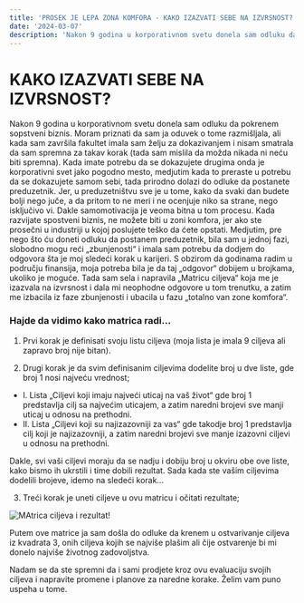 ```yaml
---
title: 'PROSEK JE LEPA ZONA KOMFORA - KAKO IZAZVATI SEBE NA IZVRSNOST?'
date: '2024-03-07'
description: 'Nakon 9 godina u korporativnom svetu donela sam odluku da pokrenem sopstveni biznis. Moram priznati da sam ja oduvek o tome razmišljala ... '
---
```


# KAKO IZAZVATI SEBE NA IZVRSNOST?

Nakon 9 godina u korporativnom svetu donela sam odluku da pokrenem sopstveni biznis. Moram priznati da sam ja oduvek o tome razmišljala, ali kada sam završila fakultet imala sam želju za dokazivanjem i nisam smatrala da sam spremna za takav korak (tada sam mislila da možda nikada ni neću biti spremna). Kada imate potrebu da se dokazujete drugima onda je korporativni svet jako pogodno mesto, medjutim kada to preraste u potrebu da se dokazujete samom sebi, tada prirodno dolazi do odluke da postanete preduzetnik. Jer, u preduzetništvu sve je u tome, kako da svaki dan budete bolji nego juče, a da pritom to ne meri i ne ocenjuje niko sa strane, nego isključivo vi. Dakle samomotivacija je veoma bitna u tom procesu. Kada razvijate spostveni biznis, ne možete biti u zoni komfora, jer ako ste prosečni u industriji u kojoj poslujete teško da ćete opstati. Medjutim, pre nego što ću doneti odluku da postanem preduzetnik, bila sam u jednoj fazi, slobodno mogu reći „zbunjenosti“ i imala sam potrebu da dodjem do odgovora šta je moj sledeći korak u karijeri. S obzirom da godinama radim u području finansija, moja potreba bila je da taj „odgovor“ dobijem u brojkama, ukoliko je moguće. Tada sam sela i napravila „Matricu ciljeva“ koja me je izazvala na izvrsnost i dala mi neophodne odgovore u tom trenutku, a zatim me izbacila iz faze zbunjenosti i ubacila u fazu „totalno van zone komfora“.

### Hajde da vidimo kako matrica radi...

1. Prvi korak je definisati svoju listu ciljeva (moja lista je imala 9 ciljeva ali zapravo broj nije bitan).

2. Drugi korak je da svim definisanim ciljevima dodelite broj u dve liste, gde broj 1 nosi najveću vrednost;

- I. Lista „Ciljevi koji imaju najveći uticaj na vaš život“ gde broj 1 predstavlja cilj sa najvećim uticajem, a zatim naredni brojevi sve
  manji uticaj u odnosu na prethodni.
- II. Lista „Ciljevi koji su najizazovniji za vas“ gde takodje broj 1 predstavlja cilj koji je najizazovniji, a zatim naredni brojevi sve manje izazovni ciljevi u odnosu na prethodni.

Dakle, svi vaši ciljevi moraju da se nadju i dobiju broj u okviru obe ove liste, kako bismo ih ukrstili i time dobili rezultat. Sada kada ste vašim ciljevima dodelili brojeve, idemo na sledeći korak...

3. Treći korak je uneti ciljeve u ovu matricu i očitati rezultate;

![MAtrica ciljeva i rezultat!](/post_images/blog_one_image.png 'Matrica ciljeva i rezultata')

Putem ove matrice ja sam došla do odluke da krenem u ostvarivanje ciljeva iz kvadrata 3, onih ciljeva kojih se najviše plašim ali čije
ostvarenje bi mi donelo najviše životnog zadovoljstva.

Nadam se da ste spremni da i sami prodjete kroz ovu evaluaciju svojih ciljeva i napravite promene i planove za naredne korake. Želim vam puno uspeha u tome.
